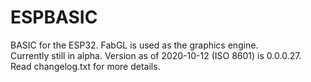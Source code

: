 # ESPBASIC
BASIC for the ESP32. FabGL is used as the graphics engine.
<br>
Currently still in alpha. Version as of 2020-10-12 (ISO 8601) is 0.0.0.27.
<br>
Read changelog.txt for more details.
